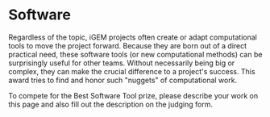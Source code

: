 <h1> Software </h1>

<p> Regardless of the topic, iGEM projects often create or adapt computational tools to move the project forward. Because they are born out of a direct practical need, these software tools (or new computational methods) can be surprisingly useful for other teams. Without necessarily being big or complex, they can make the crucial difference to a project's success. This award tries to find and honor such "nuggets" of computational work. </p>

<p> To compete for the Best Software Tool prize, please describe your work on this page and also fill out the description on the judging form. </p>